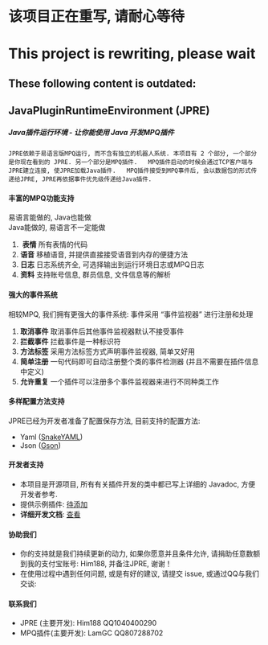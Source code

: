 
# **该项目正在重写, 请耐心等待**
# **This project is rewriting, please wait**

## These following content is outdated:
##  JavaPluginRuntimeEnvironment  (JPRE)

##### Java插件运行环境 - 让你能使用 Java 开发MPQ插件

`
JPRE依赖于易语言版MPQ运行, 而不含有独立的机器人系统.
本项目有 2 个部分, 一个部分是你现在看到的 JPRE. 另一个部分是MPQ插件.  
MPQ插件启动的时候会通过TCP客户端与JPRE建立连接, 使JPRE加载Java插件.  
MPQ插件接受到MPQ事件后, 会以数据包的形式传递给JPRE, JPRE再依据事件优先级传递给Java插件.  
`

#### 丰富的MPQ功能支持  
易语言能做的, Java也能做  
Java能做的, 易语言不一定能做  
1.  **表情** 所有表情的代码   
2.  **语音** 移植语音, 并提供直接接受语音到内存的便捷方法  
3.  **日志** 日志系统齐全, 可选择输出到运行环境日志或MPQ日志  
4.  **资料** 支持账号信息, 群员信息, 文件信息等的解析  

#### 强大的事件系统
相较MPQ, 我们拥有更强大的事件系统:
事件采用 “事件监视器” 进行注册和处理
1. **取消事件**  取消事件后其他事件监视器默认不接受事件
2. **拦截事件**  拦截事件是一种标识符
3. **方法标签**  采用方法标签方式声明事件监视器, 简单又好用
4. **简单注册** 一句代码即可自动注册整个类的事件检测器 (并且不需要在插件信息中定义)
5. **允许重复** 一个插件可以注册多个事件监视器来进行不同种类工作

#### 多样配置方法支持  
JPRE已经为开发者准备了配置保存方法, 目前支持的配置方法:
- Yaml (<a href="http://mvnrepository.com/artifact/org.yaml/snakeyaml">SnakeYAML</a>)
- Json (<a href="https://github.com/google/gson">Gson</a>)

#### 开发者支持
- 本项目是开源项目, 所有有关插件开发的类中都已写上详细的 Javadoc, 方便开发者参考.
- 提供示例插件: <a href="https://github.com/Him188/CQ-JPRE/">待添加</a>
- **详细开发文档**: <a href="https://github.com/Him188/CQ-JPRE/blob/master/Development.md">查看</a>
  
#### 协助我们
- 你的支持就是我们持续更新的动力, 如果你愿意并且条件允许, 请捐助任意数额到我的支付宝账号: Him188, 并备注JPRE, 谢谢！
- 在使用过程中遇到任何问题, 或是有好的建议, 请提交 issue, 或通过QQ与我们交谈:

#### 联系我们
- JPRE (主要开发): Him188  QQ1040400290
- MPQ插件(主要开发): LamGC  QQ807288702
